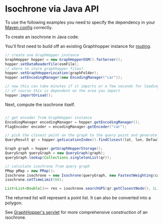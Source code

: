# Isochrone via Java API

To use the following examples you need to specify the dependency in
your [Maven config](/README.md#maven) correctly.

To create an isochrone in Java code:

You'll first need to build off an existing Graphhopper instance for [routing](/../core/routing.md).

```java
// create one GraphHopper instance
GraphHopper hopper = new GraphHopperOSM().forServer();
hopper.setDataReaderFile(osmFile);
// where to store graphhopper files?
hopper.setGraphHopperLocation(graphFolder);
hopper.setEncodingManager(new EncodingManager("car"));

// now this can take minutes if it imports or a few seconds for loading
// of course this is dependent on the area you import
hopper.importOrLoad();
```

Next, compute the isochrone itself.
```java

// get encoder from GraphHopper instance
EncodingManager encodingManager = hopper.getEncodingManager();
FlagEncoder encoder = encodingManager.getEncoder("car");

// pick the closest point on the graph to the query point and generate a query graph
QueryResult qr = hopper.getLocationIndex().findClosest(lat, lon, DefaultEdgeFilter.allEdges(encoder));

Graph graph = hopper.getGraphHopperStorage();
QueryGraph queryGraph = new QueryGraph(graph);
queryGraph.lookup(Collections.singletonList(qr));

// calculate isochrone from query graph
PMap pMap = new PMap();
Isochrone isochrone = new Isochrone(queryGraph, new FastestWeighting(carEncoder, pmap), false);
isochrone.setTimeLimit(60);

List<List<Double[]>> res = isochrone.searchGPS(qr.getClosestNode(), 1L);
```

The returned list will represent a point list. It can also be converted into a polygon.

See [GraphHopper's servlet](https://github.com/graphhopper/graphhopper/blob/master/web-bundle/src/main/java/com/graphhopper/resources/IsochroneResource.java)
for more comprehensive construction of an isochrone.
